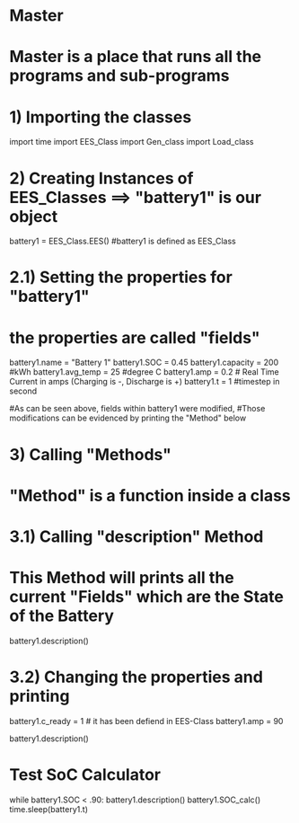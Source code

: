 # Master

# Master is a place that runs all the programs and sub-programs

# 1) Importing the classes

import time
import EES_Class
import Gen_class
import Load_class

# 2) Creating Instances of EES_Classes ==> "battery1" is our object

battery1 = EES_Class.EES() #battery1 is defined as EES_Class

# 2.1) Setting the properties for "battery1"
# the properties are called "fields"

battery1.name = "Battery 1"
battery1.SOC = 0.45
battery1.capacity = 200 #kWh
battery1.avg_temp = 25 #degree C
battery1.amp = 0.2 # Real Time Current in amps (Charging is -, Discharge is +)
battery1.t = 1 #timestep in second



#As can be seen above, fields within battery1 were modified,
#Those modifications can be evidenced by printing the "Method" below

# 3) Calling "Methods" 
# "Method" is a function inside a class

# 3.1) Calling "description" Method
# This Method will prints all the current "Fields" which are the State of the Battery
battery1.description()

# 3.2) Changing the properties and printing

battery1.c_ready = 1 # it has been defiend in EES-Class
battery1.amp = 90

battery1.description()

# Test SoC Calculator

while battery1.SOC < .90:
    battery1.description()
    battery1.SOC_calc()
    time.sleep(battery1.t)

